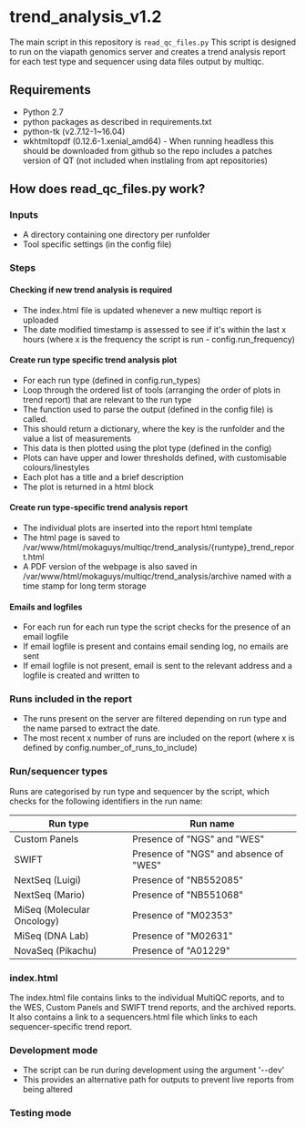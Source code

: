 # trend_analysis_v1.2
The main script in this repository is `read_qc_files.py`
This script is designed to run on the viapath genomics server and creates a trend analysis report for each test type and sequencer using data files output by multiqc.

## Requirements
* Python 2.7
* python packages as described in requirements.txt
* python-tk (v2.7.12-1~16.04)
* wkhtmltopdf (0.12.6-1.xenial_amd64) - When running headless this should be downloaded from github so the repo includes a patches version of QT (not included when instlaling from apt repositories)

## How does read_qc_files.py work?
###  Inputs
* A directory containing one directory per runfolder
* Tool specific settings (in the config file)

### Steps
#### Checking if new trend analysis is required
* The index.html file is updated whenever a new multiqc report is uploaded
* The date modified timestamp is assessed to see if it's within the last x hours (where x is the frequency the script is run - config.run_frequency)

#### Create run type specific trend analysis plot
* For each run type (defined in config.run_types)
* Loop through the ordered list of tools (arranging the order of plots in trend report) that are relevant to the run type
* The function used to parse the output (defined in the config file) is called. 
* This should return a dictionary, where the key is the runfolder and the value a list of measurements
* This data is then plotted using the plot type (defined in the config)
* Plots can have upper and lower thresholds defined, with customisable colours/linestyles
* Each plot has a title and a brief description
* The plot is returned in a html block

#### Create run type-specific trend analysis report
* The individual plots are inserted into the report html template
* The html page is saved to /var/www/html/mokaguys/multiqc/trend_analysis/{runtype}\_trend_report.html
* A PDF version of the webpage is also saved in /var/www/html/mokaguys/multiqc/trend_analysis/archive named with a time stamp for long term storage

#### Emails and logfiles
* For each run for each run type the script checks for the presence of an email logfile
* If email logfile is present and contains email sending log, no emails are sent
* If email logfile is not present, email is sent to the relevant address and a logfile is created and written to

### Runs included in the report
* The runs present on the server are filtered depending on run type and the name parsed to extract the date.
* The most recent x number of runs are included on the report (where x is defined by config.number_of_runs_to_include)

### Run/sequencer types
Runs are categorised by run type and sequencer by the script, which checks for the following identifiers in the run name:

| Run type | Run name |
| ----------|-----------|
| Custom Panels | Presence of "NGS" and "WES" |
| SWIFT | Presence of "NGS" and absence of "WES" |
| NextSeq (Luigi) | Presence of "NB552085" |
| NextSeq (Mario) | Presence of "NB551068" |
| MiSeq (Molecular Oncology) | Presence of "M02353" |
| MiSeq (DNA Lab) | Presence of "M02631" |
| NovaSeq (Pikachu) | Presence of "A01229" |

### index.html 
The index.html file contains links to the individual MultiQC reports, and to the WES, Custom Panels and SWIFT trend reports, and the archived reports. It also contains a link to a sequencers.html file which links to each sequencer-specific trend report. 

### Development mode
* The script can be run during development using the argument '--dev'
* This provides an alternative path for outputs to prevent live reports from being altered

### Testing mode
